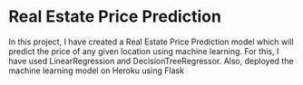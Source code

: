 # Real Estate Price Prediction
In this project, I have created a Real Estate Price Prediction model which will predict the price of any given location using machine learning. For this, I have used LinearRegression and  DecisionTreeRegressor. Also, deployed the machine learning model on Heroku using Flask
